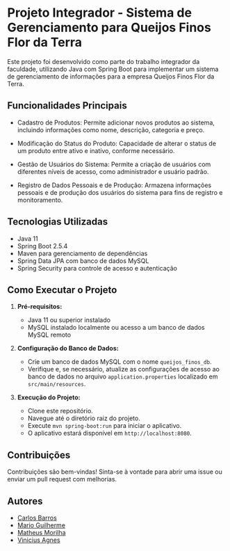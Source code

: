 # Projeto Integrador - Sistema de Gerenciamento para Queijos Finos Flor da Terra

Este projeto foi desenvolvido como parte do trabalho integrador da faculdade, utilizando Java com Spring Boot para implementar um sistema de gerenciamento de informações para a empresa Queijos Finos Flor da Terra.

## Funcionalidades Principais

- Cadastro de Produtos: Permite adicionar novos produtos ao sistema, incluindo informações como nome, descrição, categoria e preço.
  
- Modificação do Status do Produto: Capacidade de alterar o status de um produto entre ativo e inativo, conforme necessário.
  
- Gestão de Usuários do Sistema: Permite a criação de usuários com diferentes níveis de acesso, como administrador e usuário padrão.

- Registro de Dados Pessoais e de Produção: Armazena informações pessoais e de produção dos usuários do sistema para fins de registro e monitoramento.

## Tecnologias Utilizadas

- Java 11
- Spring Boot 2.5.4
- Maven para gerenciamento de dependências
- Spring Data JPA com banco de dados MySQL
- Spring Security para controle de acesso e autenticação

## Como Executar o Projeto

1. **Pré-requisitos:**
   - Java 11 ou superior instalado
   - MySQL instalado localmente ou acesso a um banco de dados MySQL remoto

2. **Configuração do Banco de Dados:**
   - Crie um banco de dados MySQL com o nome `queijos_finos_db`.
   - Verifique e, se necessário, atualize as configurações de acesso ao banco de dados no arquivo `application.properties` localizado em `src/main/resources`.

3. **Execução do Projeto:**
   - Clone este repositório.
   - Navegue até o diretório raiz do projeto.
   - Execute `mvn spring-boot:run` para iniciar o aplicativo.
   - O aplicativo estará disponível em `http://localhost:8080`.

## Contribuições

Contribuições são bem-vindas! Sinta-se à vontade para abrir uma issue ou enviar um pull request com melhorias.

## Autores

- [Carlos Barros](https://github.com/carlosbarros007)
- [Mario Guilherme](https://github.com/marioguiW)
- [Matheus Morilha](https://github.com/MatheusMorilha)
- [Vinicius Agnes](https://github.com/ViniciusAgnes)
